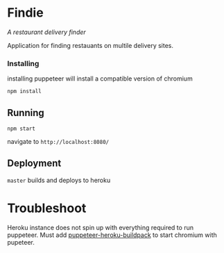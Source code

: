 # Findie

*A restaurant delivery finder*

Application for finding restauants on multile delivery sites.

### Installing

installing puppeteer will install a compatible version of chromium

```
npm install
```

## Running

```
npm start
```

navigate to `http://localhost:8080/`

## Deployment

`master` builds and deploys to heroku

# Troubleshoot

Heroku instance does not spin up with everything required to run puppeteer. Must add [puppeteer-heroku-buildpack][1] to start chromium with pupeteer.

[1]: https://github.com/jontewks/puppeteer-heroku-buildpack